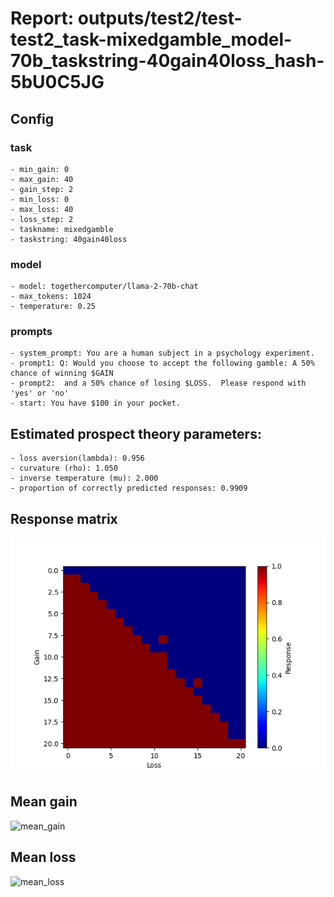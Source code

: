 # Report: outputs/test2/test-test2_task-mixedgamble_model-70b_taskstring-40gain40loss_hash-5bU0C5JG
## Config

### task

    - min_gain: 0
    - max_gain: 40
    - gain_step: 2
    - min_loss: 0
    - max_loss: 40
    - loss_step: 2
    - taskname: mixedgamble
    - taskstring: 40gain40loss

### model

    - model: togethercomputer/llama-2-70b-chat
    - max_tokens: 1024
    - temperature: 0.25

### prompts

    - system_prompt: You are a human subject in a psychology experiment. 
    - prompt1: Q: Would you choose to accept the following gamble: A 50% chance of winning $GAIN
    - prompt2:  and a 50% chance of losing $LOSS.  Please respond with 'yes' or 'no'
    - start: You have $100 in your pocket. 

## Estimated prospect theory parameters:

    - loss aversion(lambda): 0.956
    - curvature (rho): 1.050
    - inverse temperature (mu): 2.000
    - proportion of correctly predicted responses: 0.9909                    
## Response matrix
![respmat](respmat.png)

## Mean gain
![mean_gain](mean_gain.png)

## Mean loss
![mean_loss](mean_loss.png)

